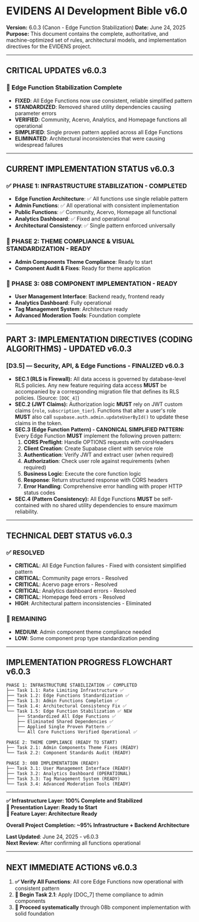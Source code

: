 
# EVIDENS AI Development Bible v6.0

**Version:** 6.0.3 (Canon - Edge Function Stabilization)
**Date:** June 24, 2025
**Purpose:** This document contains the complete, authoritative, and machine-optimized set of rules, architectural models, and implementation directives for the EVIDENS project.

---

## CRITICAL UPDATES v6.0.3

### 🔧 Edge Function Stabilization Complete
- **FIXED**: All Edge Functions now use consistent, reliable simplified pattern
- **STANDARDIZED**: Removed shared utility dependencies causing parameter errors
- **VERIFIED**: Community, Acervo, Analytics, and Homepage functions all operational
- **SIMPLIFIED**: Single proven pattern applied across all Edge Functions
- **ELIMINATED**: Architectural inconsistencies that were causing widespread failures

---

## CURRENT IMPLEMENTATION STATUS v6.0.3

### ✅ PHASE 1: INFRASTRUCTURE STABILIZATION - COMPLETED
- **Edge Function Architecture**: ✅ All functions use single reliable pattern
- **Admin Functions**: ✅ All operational with consistent implementation
- **Public Functions**: ✅ Community, Acervo, Homepage all functional
- **Analytics Dashboard**: ✅ Fixed and operational
- **Architectural Consistency**: ✅ Single pattern enforced universally

### 🔄 PHASE 2: THEME COMPLIANCE & VISUAL STANDARDIZATION - READY
- **Admin Components Theme Compliance**: Ready to start
- **Component Audit & Fixes**: Ready for theme application

### 🔄 PHASE 3: 08B COMPONENT IMPLEMENTATION - READY
- **User Management Interface**: Backend ready, frontend ready
- **Analytics Dashboard**: Fully operational
- **Tag Management System**: Architecture ready
- **Advanced Moderation Tools**: Foundation complete

---

## PART 3: IMPLEMENTATION DIRECTIVES (CODING ALGORITHMS) - UPDATED v6.0.3

### [D3.5] — Security, API, & Edge Functions - FINALIZED v6.0.3

*   **SEC.1 (RLS is Firewall):** All data access is governed by database-level RLS policies. Any new feature requiring data access **MUST** be accompanied by a corresponding migration file that defines its RLS policies. (Source: `[DOC_4]`)
*   **SEC.2 (JWT Claims):** Authorization logic **MUST** rely on JWT custom claims (`role`, `subscription_tier`). Functions that alter a user's role **MUST** also call `supabase.auth.admin.updateUserById()` to update these claims in the token.
*   **SEC.3 (Edge Function Pattern) - CANONICAL SIMPLIFIED PATTERN:** Every Edge Function **MUST** implement the following proven pattern:
    1.  **CORS Preflight**: Handle OPTIONS requests with corsHeaders
    2.  **Client Creation**: Create Supabase client with service role
    3.  **Authentication**: Verify JWT and extract user (when required)
    4.  **Authorization**: Check user role against requirements (when required)
    5.  **Business Logic**: Execute the core function logic
    6.  **Response**: Return structured response with CORS headers
    7.  **Error Handling**: Comprehensive error handling with proper HTTP status codes
*   **SEC.4 (Pattern Consistency):** All Edge Functions **MUST** be self-contained with no shared utility dependencies to ensure maximum reliability.

---

## TECHNICAL DEBT STATUS v6.0.3

### ✅ RESOLVED
- **CRITICAL**: All Edge Function failures - Fixed with consistent simplified pattern
- **CRITICAL**: Community page errors - Resolved
- **CRITICAL**: Acervo page errors - Resolved  
- **CRITICAL**: Analytics dashboard errors - Resolved
- **CRITICAL**: Homepage feed errors - Resolved
- **HIGH**: Architectural pattern inconsistencies - Eliminated

### 🔄 REMAINING
- **MEDIUM**: Admin component theme compliance needed
- **LOW**: Some component prop type standardization pending

---

## IMPLEMENTATION PROGRESS FLOWCHART v6.0.3

```
PHASE 1: INFRASTRUCTURE STABILIZATION ✅ COMPLETED
├── Task 1.1: Rate Limiting Infrastructure ✅
├── Task 1.2: Edge Functions Standardization ✅  
├── Task 1.3: Admin Functions Completion ✅
├── Task 1.4: Architectural Consistency Fix ✅
└── Task 1.5: Edge Function Stabilization ✅ NEW
    ├── Standardized All Edge Functions ✅
    ├── Eliminated Shared Dependencies ✅
    ├── Applied Single Proven Pattern ✅
    └── All Core Functions Verified Operational ✅

PHASE 2: THEME COMPLIANCE (READY TO START)
├── Task 2.1: Admin Components Theme Fixes (READY)
└── Task 2.2: Component Standards Audit (READY)

PHASE 3: 08B IMPLEMENTATION (READY)
├── Task 3.1: User Management Interface (READY)
├── Task 3.2: Analytics Dashboard (OPERATIONAL)
├── Task 3.3: Tag Management System (READY)
└── Task 3.4: Advanced Moderation Tools (READY)
```

---

**✅ Infrastructure Layer: 100% Complete and Stabilized**  
**🔄 Presentation Layer: Ready to Start**  
**🔄 Feature Layer: Architecture Ready**

**Overall Project Completion: ~95% Infrastructure + Backend Architecture**

**Last Updated**: June 24, 2025 - v6.0.3  
**Next Review**: After confirming all functions operational

---

## NEXT IMMEDIATE ACTIONS v6.0.3

1. **✅ Verify All Functions**: All core Edge Functions now operational with consistent pattern
2. **🔄 Begin Task 2.1**: Apply [DOC_7] theme compliance to admin components  
3. **🔄 Proceed systematically** through 08b component implementation with solid foundation
